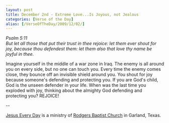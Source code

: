 ```yaml
---
layout: post
title: December 2nd - Extreme Love...Is Joyous, not Jealous
categories: [Verse of the Day]
alias: [/VerseOfTheDay/2009/12/02/]
---
```


_Psalm 5:11  
But let all those that put their trust in thee rejoice: let them
ever shout for joy, because thou defendest them: let them also that
love thy name be joyful in thee._

Imagine yourself in the middle of a war zone in Iraq. The enemy is
all around you on every side, but no one can touch you. Every time
the enemy comes close, they bounce off an invisible shield around
you. You shout for joy because someone's defending and protecting
you. If you are God's child, God is the unseen defender in your life.
When was the last time you exploded with joy, thinking about the
almighty God defending and protecting you? REJOICE!

 --

<a href=http://jesuseveryday.net>Jesus Every Day</a> is a ministry of <a href=http://rodgersbaptist.net>Rodgers Baptist Church</a> in Garland, Texas.
